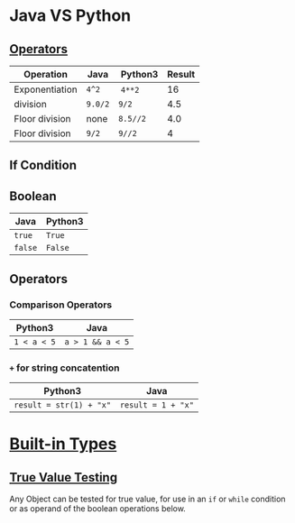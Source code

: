 # Java VS Python
## [Operators](https://docs.python.org/3.4/library/operator.html#module-operator)

Operation       | Java    | Python3   | Result
----------------|---------|-----------|-------
Exponentiation  | `4^2`   | `4**2`    | 16
division        | `9.0/2` | `9/2`     | 4.5
Floor division  | none    | `8.5//2`  | 4.0
Floor division  | `9/2`   | `9//2`    | 4


## If Condition

## Boolean
Java    | Python3
--------|--------
`true`  |`True`
`false` |`False`

## Operators
### Comparison Operators
Python3     |Java
------------|-----------------
`1 < a < 5` |`a > 1 && a < 5`

### `+` for string concatention
Python3                 |Java
------------------------|-----------------
`result = str(1) + "x"` |`result = 1 + "x"`

# [Built-in Types](https://docs.python.org/3.7/library/stdtypes.html)
## [True Value Testing](https://docs.python.org/3.7/library/stdtypes.html#truth-value-testing)
Any Object can be tested for true value, for use in an `if` or `while` condition or as operand of the boolean operations below.
